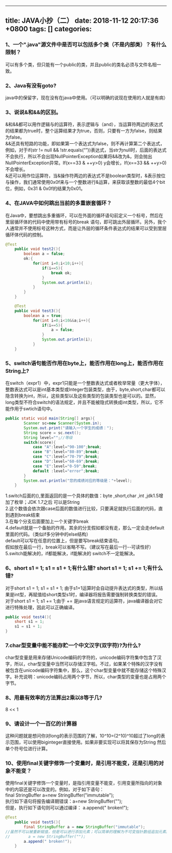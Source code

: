 
---
title: JAVA小抄（二）
date: 2018-11-12 20:17:36 +0800
tags: []
categories: 
---
<a name="fawvpg"></a>
### [](#fawvpg)1、一个".java"源文件中是否可以包括多个类（不是内部类）？有什么限制？
可以有多个类，但只能有一个public的类，并且public的类名必须与文件名相一致。
<a name="6fltra"></a>
### [](#6fltra)2、Java有没有goto?
java中的保留字，现在没有在java中使用。（可以明确的说现在使用的人就是有病）

<a name="hromhu"></a>
### [](#hromhu)3、说说&和&&的区别。
&和&&都可以用作逻辑与的运算符，表示逻辑与（and），当运算符两边的表达式的结果都为true时，整个运算结果才为true，否则，只要有一方为false，则结果为false。<br />&&还具有短路的功能，即如果第一个表达式为false，则不再计算第二个表达式，例如，对于if(str != null && !str.equals(“”))表达式，当str为null时，后面的表达式不会执行，所以不会出现NullPointerException如果将&&改为&，则会抛出NullPointerException异常。If(x==33 & ++y>0) y会增长，If(x==33 && ++y>0)不会增长。<br />&还可以用作位运算符，当&操作符两边的表达式不是boolean类型时，&表示按位与操作，我们通常使用0x0f来与一个整数进行&运算，来获取该整数的最低4个bit位，例如，0x31 & 0x0f的结果为0x01。

<a name="9o55hz"></a>
### [](#9o55hz)4、在JAVA中如何跳出当前的多重嵌套循环？
在Java中，要想跳出多重循环，可以在外面的循环语句前定义一个标号，然后在里层循环体的代码中使用带有标号的break 语句，即可跳出外层循环。另外，我个人通常并不使用标号这种方式，而是让外层的循环条件表达式的结果可以受到里层循环体代码的控制。
```java
@Test
    public void test2(){
        boolean a = false;
        ok:{
            for(int i=0;i<10;i++){
                if(i==5){
                    break ok;
                }
                System.out.println(i);
            }
        }
    }

    @Test
    public void test3(){
        boolean a = true;
            for(int i=0;i<10&&a;i++){
                if(i==5){
                    a = false;
                }
                System.out.println(i);
            }
    }
```


<a name="oqsnsg"></a>
### [](#oqsnsg)5、switch语句能否作用在byte上，能否作用在long上，能否作用在String上?
在switch（expr1）中，expr1只能是一个整数表达式或者枚举常量（更大字体），整数表达式可以是int基本类型或Integer包装类型，由于，byte,short,char都可以隐含转换为int，所以，这些类型以及这些类型的包装类型也是可以的。显然，long类型不符合switch的语法规定，并且不能被隐式转换成int类型，所以，它不能作用于swtich语句中。
```java
public static void main(String[] args){
        Scanner sc=new Scanner(System.in);
        System.out.print("请输入一个学生的成绩：");
        String score = sc.next();
        String level="";//等级
        switch(score){
            case "A":level="90-100";break;
            case "B":level="80-89";break;
            case "C":level="70-79";break;
            case "D":level="60-69";break;
            case "E":level="0-59";break;
            default :level="error";break;
        }
        System.out.println("您的成绩对应的等级是："+level);
    }
```

1.switch后面的(),里面返回的是一个具体的数值：byte ,short,char ,int ,jdk1.5增加了枚举；JDK 1.7之后 可以是String<br />2.这个数值会依次跟case后面的数值进行比较，只要满足就执行后面的代码，直到遇到break结束<br />3.在每个分支后面要加上一个关键字break<br />4.default就是一个备胎的作用。其余的分支假如都没有走，那么一定会走default里面的代码。（类似if多分钟中的else结构）<br />default可以写在任意的位置上，但是要写break结束语句。<br />假如放在最后一行，break可以省略不写。（建议写在最后一行--可读性好）<br />5.switch能解决的，if都能解决，if能解决的 switch不一定能解决。

<a name="u8ttcv"></a>
### [](#u8ttcv)6、short s1 = 1; s1 = s1 + 1;有什么错? short s1 = 1; s1 += 1;有什么错?
对于short s1 = 1; s1 = s1 + 1; 由于s1+1运算时会自动提升表达式的类型，所以结果是int型，再赋值给short类型s1时，编译器将报告需要强制转换类型的错误。<br />对于short s1 = 1; s1 += 1;由于 += 是java语言规定的运算符，java编译器会对它进行特殊处理，因此可以正确编译。
```java
public void test4(){
    short s1 = 1;
    s1 = s1 + 1;
}
```

 
<a name="1hqagi"></a>
### [](#1hqagi)7.char型变量中能不能存贮一个中文汉字(双字符)?为什么?
char型变量是用来存储Unicode编码的字符的，unicode编码字符集中包含了汉字，所以，char型变量中当然可以存储汉字啦。不过，如果某个特殊的汉字没有被包含在unicode编码字符集中，那么，这个char型变量中就不能存储这个特殊汉字。补充说明：unicode编码占用两个字节，所以，char类型的变量也是占用两个字节。

<a name="l2omtt"></a>
### [](#l2omtt)8、用最有效率的方法算出2乘以8等于几?
8 << 1

<a name="m9k6hf"></a>
### [](#m9k6hf)9、请设计一个一百亿的计算器
这种问题就是想问你对long的表示范围的了解，10^10=(2^10)^10超过了long的表示范围，可以使用biginteger直接使用。如果非要实现可以将其保存为String 然后单个符号位进行计算。

<a name="yh0orl"></a>
### [](#yh0orl)10、使用final关键字修饰一个变量时，是引用不能变，还是引用的对象不能变？
使用final关键字修饰一个变量时，是指引用变量不能变，引用变量所指向的对象中的内容还是可以改变的。例如，对于如下语句：<br />final StringBuffer a=new StringBuffer("immutable");<br />执行如下语句将报告编译期错误：a=new StringBuffer("");<br />但是，执行如下语句则可以通过编译： a.append(" broken!");  

```java
@Test
    public void test5(){
        final StringBuffer a = new StringBuffer("immutable");
//虽然不可以被重新赋值，但是可以进行添加元素；可以简单的理解为不可变指针数组追加元素问题。
//        a = new StringBuffer("");
        a.append(" broken!");
    }
```




